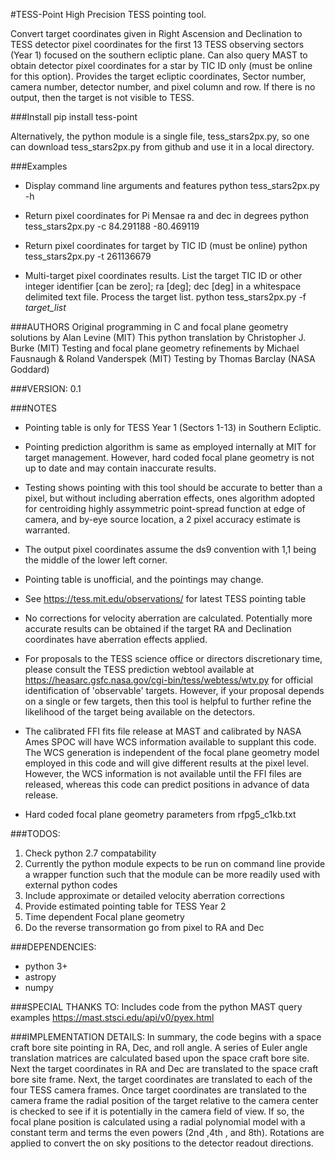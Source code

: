 #TESS-Point
High Precision TESS pointing tool.

Convert target coordinates given in Right Ascension and Declination to TESS detector pixel coordinates for the first 13 TESS observing sectors (Year 1) focused on the southern ecliptic plane.  Can also query MAST to obtain detector pixel coordinates for a star by TIC ID only (must be online for this option).  Provides the target ecliptic coordinates, Sector number, camera number, detector number, and pixel column and row.  If there is no output, then the target is not visible to TESS.

###Install
pip install tess-point

Alternatively, the python module is a single file, tess_stars2px.py, so one can download tess_stars2px.py from github and use it in a local directory.

###Examples
- Display command line arguments and features
python tess_stars2px.py -h

- Return pixel coordinates for Pi Mensae ra and dec in degrees
python tess_stars2px.py -c 84.291188 -80.469119

- Return pixel coordinates for target by TIC ID (must be online)
python tess_stars2px.py -t 261136679

- Multi-target pixel coordinates results.  List the target TIC ID or other integer identifier [can be zero]; ra [deg]; dec [deg] in a whitespace delimited text file.  Process the target list.
python tess_stars2px.py -f *target_list*

###AUTHORS
Original programming in C and focal plane geometry solutions 
    by Alan Levine (MIT)
 This python translation by Christopher J. Burke (MIT)
 Testing and focal plane geometry refinements by Michael Fausnaugh & 
         Roland Vanderspek (MIT)
 Testing by Thomas Barclay (NASA Goddard)

###VERSION: 0.1

###NOTES
- Pointing table is only for TESS Year 1 (Sectors 1-13) in Southern Ecliptic.

- Pointing prediction algorithm is same as employed internally at MIT for target management.  However, hard coded focal plane geometry is not up to date and may contain inaccurate results.

- Testing shows pointing with this tool should be accurate to better than a pixel, but without including aberration effects, ones algorithm adopted for centroiding highly assymmetric point-spread function at edge of camera, and by-eye source location, a 2 pixel accuracy estimate is warranted.

- The output pixel coordinates assume the ds9 convention with 1,1 being the middle of the lower left corner.

- Pointing table is unofficial, and the pointings may change.

- See https://tess.mit.edu/observations/ for latest TESS pointing table

- No corrections for velocity aberration are calculated. Potentially more accurate results can be obtained if the target RA and Declination coordinates have aberration effects applied.

- For proposals to the TESS science office or directors discretionary time, please consult the TESS prediction webtool available at https://heasarc.gsfc.nasa.gov/cgi-bin/tess/webtess/wtv.py for official identification of 'observable' targets.  However, if your proposal depends on a single or few targets, then this tool is helpful to further refine the likelihood of the target being available on the detectors.

- The calibrated FFI fits file release at MAST and calibrated by NASA Ames SPOC will have WCS information available to supplant this code.  The WCS generation is independent of the focal plane geometry model employed in this code and will give different results at the pixel level.  However, the WCS information is not available until the FFI files are released, whereas this code can predict positions in advance of data release.

- Hard coded focal plane geometry parameters from rfpg5_c1kb.txt

###TODOS:
1. Check python 2.7 compatability
1. Currently the python module expects to be run on command line provide a wrapper function such that the module can be more readily used with external python codes
1. Include approximate or detailed velocity aberration corrections
2. Provide estimated pointing table for TESS Year 2
3. Time dependent Focal plane geometry
4. Do the reverse transormation go from pixel to RA and Dec

###DEPENDENCIES:
- python 3+
- astropy
- numpy

###SPECIAL THANKS TO:
Includes code from the python MAST query examples 
https://mast.stsci.edu/api/v0/pyex.html

###IMPLEMENTATION DETAILS:
In summary, the code begins with a space craft bore site pointing in RA, Dec, and roll angle.  A series of Euler angle translation matrices are calculated based upon the space craft bore site.  Next the target coordinates in RA and Dec are translated to the space craft bore site frame.  Next, the target coordinates are translated to each of the four TESS camera frames.  Once target coordinates are translated to the  camera frame the radial position of the target relative to the camera center is checked to see if it is potentially in the camera field of view. If so, the focal plane position is calculated using a radial polynomial model with a constant term and terms the even powers (2nd ,4th , and 8th).  Rotations are applied to convert the on sky positions to the detector readout directions.
